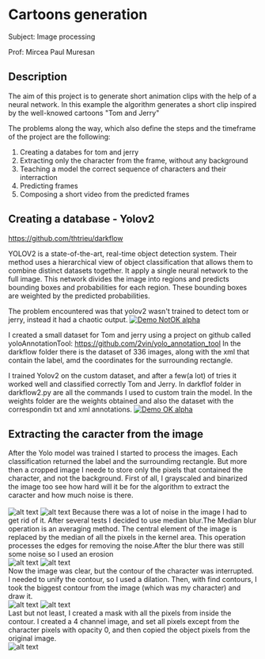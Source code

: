 # Cartoons generation
Subject: Image processing

Prof: Mircea Paul Muresan 


## Description

The aim of this project is to generate short animation clips with the help of a neural network. 
In this example the algorithm generates a short clip inspired by the well-knowed cartoons "Tom and Jerry"

The problems along the way, which also define the steps and the timeframe of the project are the following:

1. Creating a databes for tom and jerry
2. Extracting only the character from the frame, without any background
3. Teaching a model the correct sequence of characters and their interraction
4. Predicting frames
5. Composing a short video from the predicted frames

## Creating a database - Yolov2

https://github.com/thtrieu/darkflow

YOLOV2 is a state-of-the-art, real-time object detection system. Their method uses a
hierarchical view of object classification that allows them to
combine distinct datasets together.
It apply a single neural network to the full image. 
This network divides the image into regions and predicts bounding boxes and probabilities for each region. 
These bounding boxes are weighted by the predicted probabilities.

The problem encountered was that yolov2 wasn't trained to detect tom or jerry, instead it had a chaotic output.
[![Demo NotOK alpha](ressources/not_good.gif)](ressources/not_good.gif)

I created a small dataset for Tom and jerry using a project on github called yoloAnnotationTool: https://github.com/2vin/yolo_annotation_tool
In the darkflow folder there is the dataset of 336 images, along with the xml that contain the label, amd the coordinates for the surrounding rectangle.

I trained Yolov2 on the custom dataset, and after a few(a lot) of tries it worked well and classified correctly Tom and Jerry.
In darkflof folder in darkflow2.py are all the commands I used to custom train the model. In the weights folder are the weights obtained and also the dataset with the correspondin txt and xml annotations.
[![Demo OK alpha](ressources/good_class2.gif)](ressources/good_class2.gif.gif)

## Extracting the caracter from the image

After the Yolo model was trained I started to process the images. Each classification returned the label and the surroundimg rectangle. But more then a cropped image I neede to store only the pixels that contained the character, and not the background.
First of all, I grayscaled and binarized the image too see how hard will it be for the algorithm to extract the caracter and how much noise is there.<br/>  
![alt text](ressources/1.png)
![alt text](ressources/2.png)
Because there was a lot of noise in the image I had to get rid of it. After several tests I decided to use median blur.The Median blur operation is an averaging method. The central element of the image is replaced by the median of all the pixels in the kernel area. This operation processes the edges for removing the noise.After the blur there was still some noise so I used an erosion<br/>
![alt text](ressources/3.png)
![alt text](ressources/4.png)<br/>
Now the image was clear, but the contour of the character was interrupted. I needed to unify the contour, so I used a dilation. Then, with find contours, I took the biggest contour from the image (which was my character) and draw it.<br/>
![alt text](ressources/5.png)
![alt text](ressources/6.png)<br/>
Last but not least, I created a mask with all the pixels from inside the contour. I created a 4 channel image, and set all pixels except from the character pixels with opacity 0, and then copied the object pixels from the original image.<br/>
![alt text](ressources/7.png)<br/>
